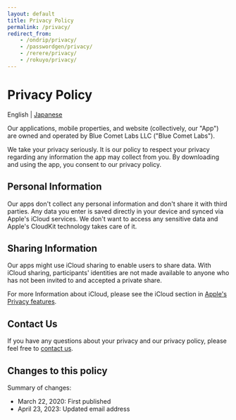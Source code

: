 ```yaml
---
layout: default
title: Privacy Policy
permalink: /privacy/
redirect_from:
    - /ondrip/privacy/
    - /passwordgen/privacy/
    - /rerere/privacy/
    - /rokuyo/privacy/
---
```


# Privacy Policy

English \| [Japanese](/ja/privacy/)

Our applications, mobile properties, and website (collectively, our "App") are owned and operated by Blue Comet Labs LLC ("Blue Comet Labs").

We take your privacy seriously. It is our policy to respect your privacy regarding any information the app may collect from you. By downloading and using the app, you consent to our privacy policy.

## Personal Information

Our apps don't collect any personal information and don't share it with third parties. Any data you enter is saved directly in your device and synced via Apple's iCloud services. We don't want to access any sensitive data and Apple's CloudKit technology takes care of it.

## Sharing Information

Our apps might use iCloud sharing to enable users to share data. With iCloud sharing, participants' identities are not made available to anyone who has not been invited to and accepted a private share.

For more Information about iCloud, please see the iCloud section in [Apple's Privacy features](https://www.apple.com/privacy/features/).

## Contact Us

If you have any questions about your privacy and our privacy policy, please feel free to <a href= "mailto:contact@bluecometlabs.com">contact us</a>.

## Changes to this policy

Summary of changes:
- March 22, 2020: First published
- April 23, 2023: Updated email address
